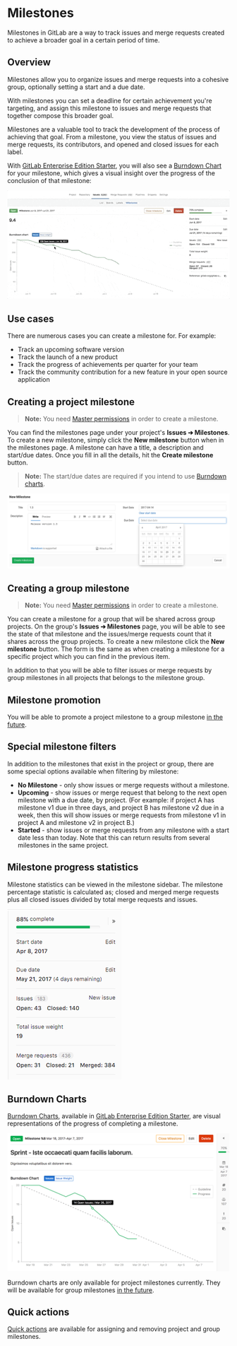 # Milestones

Milestones in GitLab are a way to track issues and merge requests created
to achieve a broader goal in a certain period of time.

## Overview

Milestones allow you to organize issues and merge requests into a cohesive group,
optionally setting a start and a due date.

With milestones you can set a deadline for certain achievement you're targeting,
and assign this milestone to issues and merge requests that together compose
this broader goal.

Milestones are a valuable tool to track the development of the process of achieving that goal.
From a milestone, you view the status of issues and merge requests, its contributors,
and opened and closed issues for each label.

With [GitLab Enterprise Edition Starter](https://about.gitlab.com/gitlab-ee/),
you will also see a [Burndown Chart](#burndown-charts) for your milestone, which
gives a visual insight over the progress of the conclusion of that milestone:

![milestones with burndown charts](img/milestones.gif)

## Use cases

There are numerous cases you can create a milestone for. For example:

- Track an upcoming software version
- Track the launch of a new product
- Track the progress of achievements per quarter for your team
- Track the community contribution for a new feature in your open source application

## Creating a project milestone

>**Note:**
You need [Master permissions](../../permissions.md) in order to create a milestone.

You can find the milestones page under your project's **Issues ➔ Milestones**.
To create a new milestone, simply click the **New milestone** button when in the
milestones page. A milestone can have a title, a description and start/due dates.
Once you fill in all the details, hit the **Create milestone** button.

>**Note:**
The start/due dates are required if you intend to use [Burndown charts](#burndown-charts).

![Creating a milestone](img/milestone_create.png)

## Creating a group milestone

>**Note:**
You need [Master permissions](../../permissions.md) in order to create a milestone.

You can create a milestone for a group that will be shared across group projects.
On the group's **Issues ➔ Milestones** page, you will be able to see the state
of that milestone and the issues/merge requests count that it shares across the group projects. To create a new milestone click the **New milestone** button. The form is the same as when creating a milestone for a specific project which you can find in the previous item.

In addition to that you will be able to filter issues or merge requests by group milestones in all projects that belongs to the milestone group.

## Milestone promotion

You will be able to promote a project milestone to a group milestone [in the future](https://gitlab.com/gitlab-org/gitlab-ce/issues/35833).

## Special milestone filters

In addition to the milestones that exist in the project or group, there are some
special options available when filtering by milestone:

* **No Milestone** - only show issues or merge requests without a milestone.
* **Upcoming** - show issues or merge request that belong to the next open
  milestone with a due date, by project. (For example: if project A has
  milestone v1 due in three days, and project B has milestone v2 due in a week,
  then this will show issues or merge requests from milestone v1 in project A
  and milestone v2 in project B.)
* **Started** - show issues or merge requests from any milestone with a start
  date less than today. Note that this can return results from several
  milestones in the same project.

## Milestone progress statistics

Milestone statistics can be viewed in the milestone sidebar. The milestone percentage statistic
is calculated as; closed and merged merge requests plus all closed issues divided by
total merge requests and issues.

![Milestone statistics](img/progress.png)

## Burndown Charts

[Burndown Charts](burndown_charts.md), available in
[GitLab Enterprise Edition Starter](https://about.gitlab.com/gitlab-ee),
are visual representations of the progress of completing a milestone.

![burndown chart](img/burndown_chart.png)

Burndown charts are only available for project milestones currently. They will be available for group milestones [in the future](https://gitlab.com/gitlab-org/gitlab-ee/issues/3064).

## Quick actions

[Quick actions](../quick_actions.md) are available for assigning and removing
project and group milestones.
